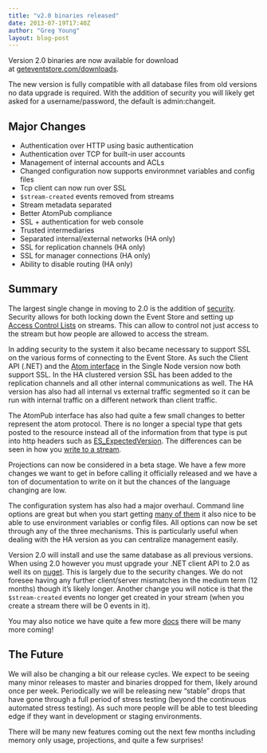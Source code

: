 ```yaml
---
title: "v2.0 binaries released"
date: 2013-07-19T17:40Z
author: "Greg Young"
layout: blog-post
---
```


Version 2.0 binaries are now available for download at [geteventstore.com/downloads](http://geteventstore.com/downloads)</a>.

The new version is fully compatible with all database files from old versions no data upgrade is required. With the addition of security you will likely get asked for a username/password, the default is admin:changeit.

## Major Changes

- Authentication over HTTP using basic authentication
- Authentication over TCP for built-in user accounts
- Management of internal accounts and ACLs
- Changed configuration now supports environmnet variables and config files
- Tcp client can now run over SSL
- `$stream-created` events removed from streams
- Stream metadata separated
- Better AtomPub compliance
- SSL + authentication for web console
- Trusted intermediaries
- Separated internal/external networks (HA only)
- SSL for replication channels (HA only)
- SSL for manager connections (HA only)
- Ability to disable routing (HA only)

## Summary

The largest single change in moving to 2.0 is the addition of [security](https://github.com/EventStore/EventStore/wiki/HTTP-Security). Security allows for both locking down the Event Store and setting up [Access Control Lists](https://github.com/EventStore/EventStore/wiki/HTTP-Security) on streams. This can allow to control not just access to the stream but how people are allowed to access the stream.

In adding security to the system it also became necessary to support SSL on the various forms of connecting to the Event Store. As such the Client API (.NET) and the [Atom interface](https://github.com/EventStore/EventStore/wiki/Setting-Up-SSL-In-Windows) in the Single Node version now both support SSL. In the HA clustered version SSL has been added to the replication channels and all other internal communications as well. The HA version has also had all internal vs external traffic segmented so it can be run with internal traffic on a different network than client traffic.

The AtomPub interface has also had quite a few small changes to better represent the atom protocol. There is no longer a special type that gets posted to the resource instead all of the information from that type is put into http headers such as [ES_ExpectedVersion](https://github.com/EventStore/EventStore/wiki/HTTP-Expected-Version-Header). The differences can be seen in how you [write to a stream](https://github.com/EventStore/EventStore/wiki/Writing-to-a-Stream-(HTTP)).

Projections can now be considered in a beta stage. We have a few more changes we want to get in before calling it officially released and we have a ton of documentation to write on it but the chances of the language changing are low.

The configuration system has also had a major overhaul. Command line options are great but when you start getting [many of them](https://github.com/EventStore/EventStore/wiki/Command-Line-Arguments) it also nice to be able to use environment variables or config files. All options can now be set through any of the three mechanisms. This is particularly useful when dealing with the HA version as you can centralize management easily.

Version 2.0 will install and use the same database as all previous versions. When using 2.0 however you must upgrade your .NET client API to 2.0 as well its on [nuget](https://nuget.org/packages/EventStore.Client). This is largely due to the security changes. We do not foresee having any further client/server mismatches in the medium term (12 months) though it’s likely longer. Another change you will notice is that the `$stream-created` events no longer get created in your stream (when you create a stream there will be 0 events in it).

You may also notice we have quite a few more [docs](https://github.com/EventStore/EventStore/wiki/_pages) there will be many more coming!

## The Future

We will also be changing a bit our release cycles. We expect to be seeing many minor releases to master and binaries dropped for them, likely around once per week. Periodically we will be releasing new “stable” drops that have gone through a full period of stress testing (beyond the continuous automated stress testing). As such more people will be able to test bleeding edge if they want in development or staging environments.

There will be many new features coming out the next few months including memory only usage, projections, and quite a few surprises!